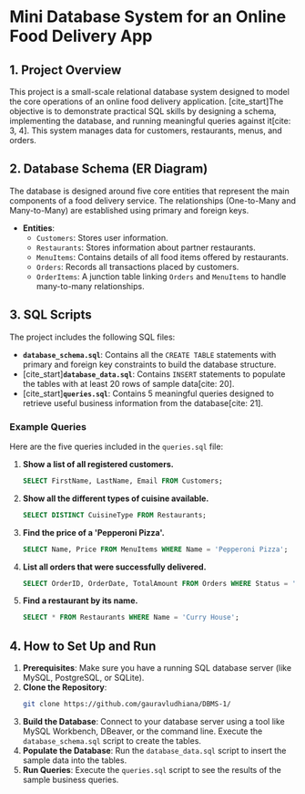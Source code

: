 # Mini Database System for an Online Food Delivery App

## 1. Project Overview

This project is a small-scale relational database system designed to model the core operations of an online food delivery application. [cite_start]The objective is to demonstrate practical SQL skills by designing a schema, implementing the database, and running meaningful queries against it[cite: 3, 4]. This system manages data for customers, restaurants, menus, and orders.

## 2. Database Schema (ER Diagram)

The database is designed around five core entities that represent the main components of a food delivery service. The relationships (One-to-Many and Many-to-Many) are established using primary and foreign keys.

* **Entities**:
    * `Customers`: Stores user information.
    * `Restaurants`: Stores information about partner restaurants.
    * `MenuItems`: Contains details of all food items offered by restaurants.
    * `Orders`: Records all transactions placed by customers.
    * `OrderItems`: A junction table linking `Orders` and `MenuItems` to handle many-to-many relationships.

## 3. SQL Scripts

The project includes the following SQL files:

* **`database_schema.sql`**: Contains all the `CREATE TABLE` statements with primary and foreign key constraints to build the database structure.
* [cite_start]**`database_data.sql`**: Contains `INSERT` statements to populate the tables with at least 20 rows of sample data[cite: 20].
* [cite_start]**`queries.sql`**: Contains 5 meaningful queries designed to retrieve useful business information from the database[cite: 21].

### Example Queries

Here are the five queries included in the `queries.sql` file:

1.  **Show a list of all registered customers.**
    ```sql
    SELECT FirstName, LastName, Email FROM Customers;
    ```
2.  **Show all the different types of cuisine available.**
    ```sql
    SELECT DISTINCT CuisineType FROM Restaurants;
    ```
3.  **Find the price of a 'Pepperoni Pizza'.**
    ```sql
    SELECT Name, Price FROM MenuItems WHERE Name = 'Pepperoni Pizza';
    ```
4.  **List all orders that were successfully delivered.**
    ```sql
    SELECT OrderID, OrderDate, TotalAmount FROM Orders WHERE Status = 'Delivered';
    ```
5.  **Find a restaurant by its name.**
    ```sql
    SELECT * FROM Restaurants WHERE Name = 'Curry House';
    ```

## 4. How to Set Up and Run

1.  **Prerequisites**: Make sure you have a running SQL database server (like MySQL, PostgreSQL, or SQLite).
2.  **Clone the Repository**:
    ```sh
    git clone https://github.com/gauravludhiana/DBMS-1/
    ```
3.  **Build the Database**: Connect to your database server using a tool like MySQL Workbench, DBeaver, or the command line. Execute the `database_schema.sql` script to create the tables.
4.  **Populate the Database**: Run the `database_data.sql` script to insert the sample data into the tables.
5.  **Run Queries**: Execute the `queries.sql` script to see the results of the sample business queries.
